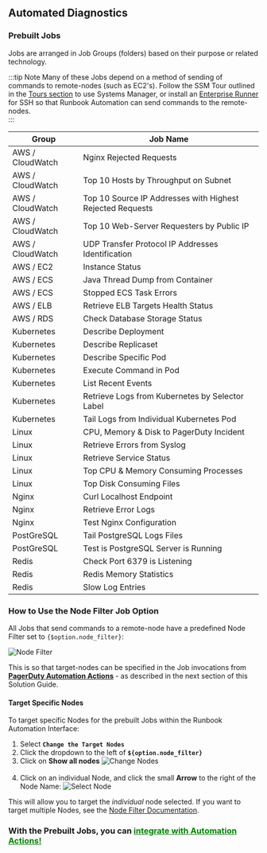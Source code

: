 ## Automated Diagnostics
### Prebuilt Jobs

Jobs are arranged in Job Groups (folders) based on their purpose or related technology.

:::tip Note
Many of these Jobs depend on a method of sending of commands to remote-nodes (such as EC2's). 
Follow the SSM Tour outlined in the [Tours section](/learning/solutions/automated-diagnostics/tours) to use Systems Manager, or install an [Enterprise Runner](/administration/runner/) for SSH so that Runbook Automation can send commands to the remote-nodes.  
:::

Group|Job Name
----|--------
AWS / CloudWatch|Nginx Rejected Requests
AWS / CloudWatch|Top 10 Hosts by Throughput on Subnet
AWS / CloudWatch|Top 10 Source IP Addresses with Highest Rejected Requests
AWS / CloudWatch|Top 10 Web-Server Requesters by Public IP
AWS / CloudWatch|UDP Transfer Protocol IP Addresses Identification
AWS / EC2|Instance Status
AWS / ECS|Java Thread Dump from Container
AWS / ECS|Stopped ECS Task Errors
AWS / ELB|Retrieve ELB Targets Health Status
AWS / RDS|Check Database Storage Status
Kubernetes|Describe Deployment
Kubernetes|Describe Replicaset
Kubernetes|Describe Specific Pod
Kubernetes|Execute Command in Pod
Kubernetes|List Recent Events
Kubernetes|Retrieve Logs from Kubernetes by Selector Label
Kubernetes|Tail Logs from Individual Kubernetes Pod
Linux|CPU, Memory & Disk to PagerDuty Incident
Linux|Retrieve Errors from Syslog
Linux|Retrieve Service Status
Linux|Top CPU & Memory Consuming Processes
Linux|Top Disk Consuming Files
Nginx|Curl Localhost Endpoint
Nginx|Retrieve Error Logs
Nginx|Test Nginx Configuration
PostGreSQL|Tail PostgreSQL Logs Files
PostGreSQL|Test is PostgreSQL Server is Running
Redis|Check Port 6379 is Listening
Redis|Redis Memory Statistics
Redis|Slow Log Entries

### How to Use the Node Filter Job Option
All Jobs that send commands to a remote-node have a predefined Node Filter set to `{$option.node_filter}`:

![Node Filter](/assets/img/solutions-auto-diag-node-filter.png)<br>

This is so that target-nodes can be specified in the Job invocations from [**PagerDuty Automation Actions**](https://www.pagerduty.com/platform/automation/actions/) - as described in the next section of this Solution Guide.

#### Target Specific Nodes
To target specific Nodes for the prebuilt Jobs within the Runbook Automation Interface:

1. Select **`Change the Target Nodes`**
2. Click the dropdown to the left of **`${option.node_filter}`**
3. Click on **Show all nodes**
![Change Nodes](/assets/img/solutions-auto-diag-change-nodes.png)<br><br>
4. Click on an individual Node, and click the small **Arrow** to the right of the Node Name:
![Select Node](/assets/img/solutions-auto-diag-select-node.png)<br>

This will allow you to target the _individual_ node selected.  If you want to target multiple Nodes, see the [Node Filter Documentation](/manual/11-node-filters).

### **With the Prebuilt Jobs, you can [<span style="color:green"><ins>integrate with Automation Actions!</ins></span>](/learning/solutions/automated-diagnostics/automation-actions.md)**